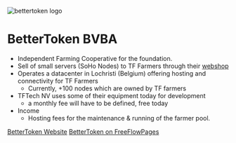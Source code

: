 ![bettertoken logo](bettertoken_logo.jpg)

# BetterToken BVBA

- Independent Farming Cooperative for the foundation.
- Sell of small servers (SoHo Nodes) to TF Farmers through their [webshop](https://bettertoken.com)
- Operates a datacenter in Lochristi (Belgium) offering hosting and connectivity for TF Farmers
    - Currently, +100 nodes which are owned by TF farmers
- TFTech NV uses some of their equipment today for development
    - a monthly fee will have to be defined, free today
- Income
    - Hosting fees for the maintenance & running of the farmer pool.    

[BetterToken Website](http://bettertoken.com)
[BetterToken on FreeFlowPages](https://freeflowpages.com/s/bettertoken/)